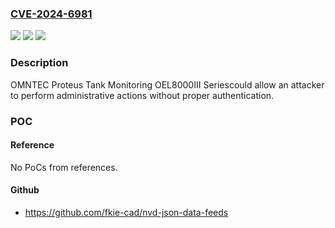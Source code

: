 ### [CVE-2024-6981](https://cve.mitre.org/cgi-bin/cvename.cgi?name=CVE-2024-6981)
![](https://img.shields.io/static/v1?label=Product&message=Proteus%20Tank%20Monitoring&color=blue)
![](https://img.shields.io/static/v1?label=Version&message=%3D%20OEL8000III%20Series%20&color=brighgreen)
![](https://img.shields.io/static/v1?label=Vulnerability&message=CWE-306%20Missing%20Authentication%20for%20Critical%20Function&color=brighgreen)

### Description

OMNTEC Proteus Tank Monitoring OEL8000III Seriescould allow an attacker to perform administrative actions without proper authentication.

### POC

#### Reference
No PoCs from references.

#### Github
- https://github.com/fkie-cad/nvd-json-data-feeds

